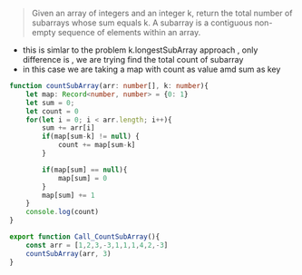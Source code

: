 > Given an array of integers and an integer k, return the total number of subarrays whose sum equals k. A subarray is a contiguous non-empty sequence of elements within an array.

- this is simlar to the problem k.longestSubArray approach , only difference is , we are trying find the total count of subarray
- in this case we are taking a map with count as value amd sum as key
```ts
function countSubArray(arr: number[], k: number){
    let map: Record<number, number> = {0: 1}
    let sum = 0;
    let count = 0
    for(let i = 0; i < arr.length; i++){
        sum += arr[i]
        if(map[sum-k] != null) {
            count += map[sum-k]
        }

        if(map[sum] == null){
            map[sum] = 0
        }
        map[sum] += 1
    }
    console.log(count)
}

export function Call_CountSubArray(){
    const arr = [1,2,3,-3,1,1,1,4,2,-3]
    countSubArray(arr, 3)
}

```

